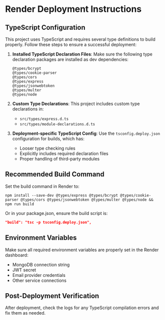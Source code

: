 # Render Deployment Instructions

## TypeScript Configuration

This project uses TypeScript and requires several type definitions to build properly. Follow these steps to ensure a successful deployment:

1. **Installed TypeScript Declaration Files**:
   Make sure the following type declaration packages are installed as dev dependencies:

   ```
   @types/bcrypt
   @types/cookie-parser
   @types/cors
   @types/express
   @types/jsonwebtoken
   @types/multer
   @types/node
   ```

2. **Custom Type Declarations**:
   This project includes custom type declarations in:

   - `src/types/express.d.ts`
   - `src/types/module-declarations.d.ts`

3. **Deployment-specific TypeScript Config**:
   Use the `tsconfig.deploy.json` configuration for builds, which has:
   - Looser type checking rules
   - Explicitly includes required declaration files
   - Proper handling of third-party modules

## Recommended Build Command

Set the build command in Render to:

```
npm install --save-dev @types/express @types/bcrypt @types/cookie-parser @types/cors @types/jsonwebtoken @types/multer @types/node && npm run build
```

Or in your package.json, ensure the build script is:

```json
"build": "tsc -p tsconfig.deploy.json",
```

## Environment Variables

Make sure all required environment variables are properly set in the Render dashboard:

- MongoDB connection string
- JWT secret
- Email provider credentials
- Other service connections

## Post-Deployment Verification

After deployment, check the logs for any TypeScript compilation errors and fix them as needed.
